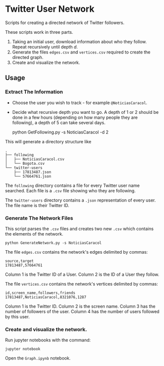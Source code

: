 # Twitter User Network
Scripts for creating a directed network of Twitter followers.

These scripts work in three parts.

1. Taking an initial user, download information about who they follow. Repeat recursively until depth *d*.
2. Generate the files `edges.csv` and `vertices.csv` required to create the directed graph.
3. Create and visualize the network.


## Usage

### Extract The Information
* Choose the user you wish to track - for example `@NoticiasCaracol`.
* Decide what recursive depth you want to go.  A depth of 1 or 2 should be done in a few hours (depending on how many people they are following), a depth of 5 can take several days.

    python GetFollowing.py -s NoticiasCaracol -d 2

This will generate a directory structure like
```
.
├── following
│   ├── NoticiasCaracol.csv
│   └── Bogota.csv
└── twitter-users
    ├── 17813487.json
    └── 57664761.json
```

The `following` directory contains a file for every Twitter user name searched. Each file is a `.csv` file showing who they are following.

The `twitter-users` directory contains a `.json` representation of every user. The file name is their Twitter ID.

### Generate The Network Files

This script parses the `.csv` files and creates two new `.csv` which contains the elements of the network.

    python GenerateNetwork.py -s NoticiasCaracol
    
The file `edges.csv` contains the network's edges delimited by commas:

```
source,target
17813487,57664761
```

Column 1 is the Twitter ID of a User. Column 2 is the ID of a User they follow.

The file `vertices.csv` contains the network's vertices delimited by commas:

```
id,screen_name,followers,friends
17813487,NoticiasCaracol,8321076,1287
```

Column 1 is the Twitter ID. Column 2 is the screen name. Column 3 has the number of followers of the user. Column 4 has the number of users followed by this user.


### Create and visualize the network.

Run jupyter notebooks with the command:

    jupyter notebook
    
Open the `Graph.ipynb` notebook.